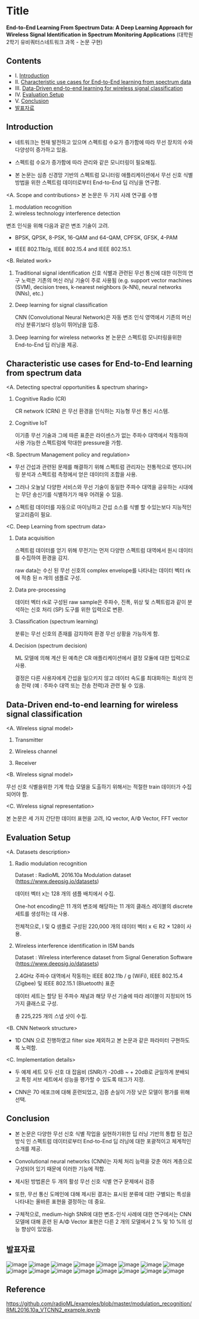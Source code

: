 # Title

**End-to-End Learning From Spectrum Data: A Deep Learning Approach for Wireless Signal Identification in Spectrum Monitoring Applications** (대학원 2학기 유비쿼터스네트워크 과목 - 논문 구현)



## Contents

* Ⅰ. [Introduction](#Introduction)
* Ⅱ. [Characteristic use cases for End-to-End learning from spectrum data](#Characteristic-use-cases-for-End-to-End-learning-from-spectrum-data)
* Ⅲ. [Data-Driven end-to-end learning for wireless signal classification](#Data-Driven-end-to-end-learning-for-wireless-signal-classification)
* Ⅳ. [Evaluation Setup](#Evaluation-Setup)
* Ⅴ. [Conclusion](#Conclusion)
* [발표자료](#발표자료)



## Introduction
* 네트워크는 현재 발전하고 있으며 스펙트럼 수요가 증가함에 따라 무선 장치의 수와 다양성이 증가하고 있음.

* 스펙트럼 수요가 증가함에 따라 관리와 같은 모니터링이 필요해짐.

* 본 논문는 심층 신경망 기반의 스펙트럼 모니터링 애플리케이션에서 무선 신호 식별 방법을 위한 스펙트럼 데이터로부터 End-to-End 딥 러닝을 연구함.



<A. Scope and contributions>
본 논문은 두 가지 사례 연구를 수행

1. modulation recognition
2. wireless technology interference detection

변조 인식을 위해 다음과 같은 변조 기술이 고려.

* BPSK, QPSK, 8-PSK, 16-QAM and 64-QAM, CPFSK, GFSK, 4-PAM

* IEEE 802.11b/g, IEEE 802.15.4 and IEEE 802.15.1.

<B. Related work> 

1. Traditional signal identification
   신호 식별과 관련된 무선 통신에 대한 이전의 연구 노력은 기존의 머신 러닝 기술이 주로 사용됨 (e.g. support vector machines (SVM), decision trees, k-nearest neighbors (k-NN), neural networks (NNs), etc.)

2. Deep learning for signal classification

   CNN (Convolutional Neural Network)은 자동 변조 인식 영역에서 기존의 머신 러닝 분류기보다 성능이 뛰어남을 입증.

3. Deep learning for wireless networks
    본 논문은 스펙트럼 모니터링을위한 End-to-End 딥 러닝을 제공.

## Characteristic use cases for End-to-End learning from spectrum data
<A. Detecting spectral opportunities & spectrum sharing>

1. Cognitive Radio (CR)

   CR network (CRN) 은 무선 환경을 인식하는 지능형 무선 통신 시스템.
   
2. Cognitive IoT

   이기종 무선 기술과 그에 따른 표준은 라이센스가 없는 주파수 대역에서 작동하여 사용 가능한 스펙트럼에 막대한 pressure을 가함.

<B. Spectrum Management policy and regulation>

* 무선 간섭과 관련된 문제를 해결하기 위해 스펙트럼 관리자는 전통적으로 엔지니어링 분석과 스펙트럼 측정에서 얻은 데이터의 조합을 사용.

* 그러나 오늘날 다양한 서비스와 무선 기술이 동일한 주파수 대역을 공유하는 시대에는 무단 송신기를 식별하기가 매우 어려울 수 있음.

* 스펙트럼 데이터를 자동으로 마이닝하고 간섭 소스를 식별 할 수있는보다 지능적인 알고리즘이 필요.

<C. Deep Learning from spectrum data>

1. Data acquisition

   스펙트럼 데이터를 얻기 위해 무전기는 먼저 다양한 스펙트럼 대역에서 원시 데이터를 수집하여 환경을 감지.

   raw data는 수신 된 무선 신호의 complex envelope를 나타내는 데이터 벡터 rk에 적층 된 n 개의 샘플로 구성.
   
2. Data pre-processing

   데이터 벡터 rk로 구성된 raw sample은 주파수, 진폭, 위상 및 스펙트럼과 같이 분석하는 신호 처리 (SP) 도구를 위한 입력으로 변환.

3. Classification (spectrum learning)

   분류는 무선 신호의 존재를 감지하여 환경 무선 상황을 가능하게 함.

4. Decision (spectrum decision)

   ML 모델에 의해 계산 된 예측은 CR 애플리케이션에서 결정 모듈에 대한 입력으로 사용. 

   결정은 다른 사용자에게 간섭을 일으키지 않고 데이터 속도를 최대화하는 최상의 전송 전략 (예 : 주파수 대역 또는 전송 전력)과 관련 될 수 있음.

   

## Data-Driven end-to-end learning for wireless signal classification

<A. Wireless signal model>

1. Transmitter

2. Wireless channel

3. Receiver


<B. Wireless signal model>

무선 신호 식별을위한 기계 학습 모델을 도출하기 위해서는 적절한 train 데이터가 수집되어야 함.

<C. Wireless signal representation>

본 논문은 세 가지 간단한 데이터 표현을 고려, IQ vector, A/Φ Vector, FFT vector

## Evaluation Setup

<A. Datasets description>

1. Radio modulation recognition

   Dataset : RadioML 2016.10a Modulation dataset (https://www.deepsig.io/datasets)

   데이터 벡터 x는 128 개의 샘플 배치에서 수집.

   One-hot encoding은 11 개의 변조에 해당하는 11 개의 클래스 레이블의 discrete 세트를 생성하는 데 사용.

   전체적으로, I 및 Q 샘플로 구성된 220,000 개의 데이터 벡터 x ∈ R2 × 128이 사용.

2. Wireless interference identification in ISM bands

   Dataset : Wireless interference dataset from Signal Generation Software (https://www.deepsig.io/datasets)

   2.4GHz 주파수 대역에서 작동하는 IEEE 802.11b / g (WiFi), IEEE 802.15.4 (Zigbee) 및 IEEE 802.15.1 (Bluetooth) 표준

   데이터 세트는 할당 된 주파수 채널과 해당 무선 기술에 따라 레이블이 지정되어 15 가지 클래스로 구성. 

   총 225,225 개의 스냅 샷이 수집.

<B. CNN Network structure>

* 1D CNN 으로 진행하였고 filter size  제외하고 본 논문과 같은 파라미터 구현하도록 노력함.

<C. Implementation details>

* 두 예제 세트 모두 신호 대 잡음비 (SNR)가 -20dB ~ + 20dB로 균일하게 분배되고 특정 서브 세트에서 성능을 평가할 수 있도록 태그가 지정.

* CNN은 70 에포크에 대해 훈련되었고, 검증 손실이 가장 낮은 모델이 평가를 위해 선택. 

## Conclusion

* 본 논문은 다양한 무선 신호 식별 작업을 실현하기위한 딥 러닝 기반의 통합 된 접근 방식 인 스펙트럼 데이터로부터 End-to-End 딥 러닝에 대한 포괄적이고 체계적인 소개를 제공.

* Convolutional neural networks (CNN)는 자체 처리 능력을 갖춘 여러 계층으로 구성되어 있기 때문에 이러한 기능에 적합.
* 제시된 방법론은 두 개의 활성 무선 신호 식별 연구 문제에서 검증
* 또한, 무선 통신 도메인에 대해 제시된 결과는 표시된 분류에 대한 구별되는 특성을 나타내는 올바른 표현을 결정하는 데 중요.
* 구체적으로, medium-high SNR에 대한 변조-인식 사례에 대한 연구에서는 CNN 모델에 대해 훈련 된 A/Φ Vector 표현은 다른 2 개의 모델에서 2 % 및 10 %의 성능 향상이 있었음.

## 발표자료

![image](https://user-images.githubusercontent.com/38157496/75612184-969dc280-5b64-11ea-95f9-25b9c868eb5a.png)
![image](https://user-images.githubusercontent.com/38157496/75612358-02ccf600-5b66-11ea-9a7b-87ade7cf90c5.png)
![image](https://user-images.githubusercontent.com/38157496/75612197-addcb000-5b64-11ea-8add-0e14985e85c0.png)
![image](https://user-images.githubusercontent.com/38157496/75612201-b9c87200-5b64-11ea-97f4-93048b14a112.png)
![image](https://user-images.githubusercontent.com/38157496/75612202-c2b94380-5b64-11ea-98c2-048ce1f1e4e8.png)
![image](https://user-images.githubusercontent.com/38157496/75612208-d6fd4080-5b64-11ea-9b96-e0b242675e61.png)
![image](https://user-images.githubusercontent.com/38157496/75612209-dcf32180-5b64-11ea-8cef-c3804dc06d51.png)
![image](https://user-images.githubusercontent.com/38157496/75612231-08760c00-5b65-11ea-95d1-0e4ff8dc8119.png)
![image](https://user-images.githubusercontent.com/38157496/75612248-2b082500-5b65-11ea-9145-bfe52882ecc6.png)
![image](https://user-images.githubusercontent.com/38157496/75612257-39564100-5b65-11ea-828b-de12feae7172.png)
![image](https://user-images.githubusercontent.com/38157496/75612264-45420300-5b65-11ea-82c7-7d7950458c3c.png)
![image](https://user-images.githubusercontent.com/38157496/75612299-85a18100-5b65-11ea-94db-925c4587a757.png)
![image](https://user-images.githubusercontent.com/38157496/75612323-b1bd0200-5b65-11ea-9cd9-e452aa67e620.png)
![image](https://user-images.githubusercontent.com/38157496/75612331-c4cfd200-5b65-11ea-8645-27f3620bdc08.png)
![image](https://user-images.githubusercontent.com/38157496/75612333-cbf6e000-5b65-11ea-91f9-3ab7ce928655.png)
![image](https://user-images.githubusercontent.com/38157496/75612336-d4e7b180-5b65-11ea-8ee7-365313133b29.png)



## Reference

https://github.com/radioML/examples/blob/master/modulation_recognition/RML2016.10a_VTCNN2_example.ipynb
